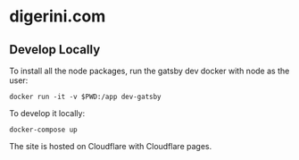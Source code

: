 # digerini.com 

## Develop Locally

To install all the node packages, run the gatsby dev docker with node as the user:

`docker run -it -v $PWD:/app dev-gatsby`

To develop it locally:

`docker-compose up`

The site is hosted on Cloudflare with Cloudflare pages.

